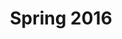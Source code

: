 ---
title: "Spring 2016"
year: 2016
semester: spring

papers:
  - title: Influence Maximization in Online Social Networks
    author: Resa Brockman
    pdf: brockman.pdf
    slides: brockmanslides.pdf
  - title: Using Dropout to Reduce Overfitting in Neural Networks
    author: Joshua Paul Chapman
    pdf: chapman.pdf
  - title: Introducing Computer Science using Block-Based Programming
    author: Z.D.R. Copic
    pdf: copic.pdf
    slides: copicslides.pdf
  - title: Evolving Moving Target Defense Configurations
    author: Brennan W. Gensch
    pdf: gensch.pdf
  - title: Incorporating Augmented Reality into Consumer and Industrial Technology
    author: Peter F. Hanson
    pdf: hanson.pdf
    
  - title: Using Principal Component Analysis to Improve Accessibility
    author: Benjamin Simondet
    pdf: simondet.pdf
    slidesurl: http://slides.com/simon998/deck#/
---
